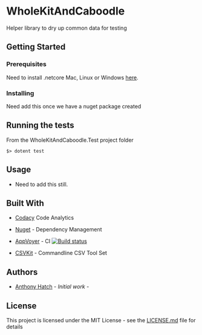 # WholeKitAndCaboodle

Helper library to dry up common data for testing

## Getting Started

### Prerequisites

Need to install .netcore Mac, Linux or Windows [here](https://dotnet.microsoft.com/learn/dotnet/hello-world-tutorial#linuxubunt).

### Installing
Need add this once we have a nuget package created


## Running the tests

From the WholeKitAndCaboodle.Test project folder 
```
$> dotent test 
```
## Usage
- Need to add this still.
## Built With

* [Codacy](https://www.codacy.com) Code Analytics 
* [Nuget](https://nuget.com) - Dependency Management
* [AppVoyer](https://ci.appveyor.com) - CI [![Build status](https://ci.appveyor.com/api/projects/status/qt96v1glhrn9i0dk/branch/master?svg=true)](https://ci.appveyor.com/project/ahatch1490/wholekitandcaboodle/branch/master)

* [CSVKit](https://csvkit.readthedocs.io/en/latest/) - Commandline CSV Tool Set

## Authors

* [Anthony Hatch](https://www.linkedin.com/in/anthony-hatch-8481b613/) - *Initial work* - 


## License

This project is licensed under the MIT License - see the [LICENSE.md](LICENSE.md) file for details


